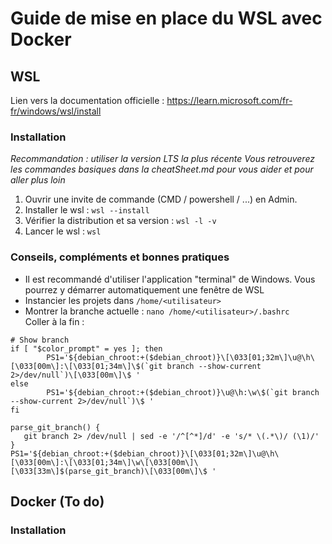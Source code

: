 # Guide de mise en place du WSL avec Docker

## WSL
Lien vers la documentation officielle : https://learn.microsoft.com/fr-fr/windows/wsl/install

### Installation

_Recommandation : utiliser la version LTS la plus récente_
_Vous retrouverez les commandes basiques dans la cheatSheet.md pour vous aider et pour aller plus loin_

1. Ouvrir une invite de commande (CMD / powershell / ...) en Admin.
2. Installer le wsl : ```wsl --install```  
3. Vérifier la distribution et sa version : ```wsl -l -v```
4. Lancer le wsl : ```wsl```

### Conseils, compléments et bonnes pratiques 

- Il est recommandé d'utiliser l'application "terminal" de Windows. Vous pourrez y démarrer automatiquement une fenêtre de WSL
- Instancier les projets dans ``/home/<utilisateur>``
- Montrer la branche actuelle : ``nano /home/<utilisateur>/.bashrc``  
Coller à la fin : 
```
# Show branch
if [ "$color_prompt" = yes ]; then
        PS1='${debian_chroot:+($debian_chroot)}\[\033[01;32m\]\u@\h\[\033[00m\]:\[\033[01;34m\]\$(`git branch --show-current 2>/dev/null`)\[\033[00m\]\$ '
else
        PS1='${debian_chroot:+($debian_chroot)}\u@\h:\w\$(`git branch --show-current 2>/dev/null`)\$ '
fi

parse_git_branch() {
   git branch 2> /dev/null | sed -e '/^[^*]/d' -e 's/* \(.*\)/ (\1)/'
}
PS1='${debian_chroot:+($debian_chroot)}\[\033[01;32m\]\u@\h\[\033[00m\]:\[\033[01;34m\]\w\[\033[00m\]\[\033[33m\]$(parse_git_branch)\[\033[00m\]\$ '
```

## Docker (To do)
### Installation